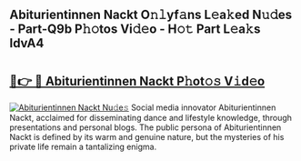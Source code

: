 ## Abiturientinnen Nackt O𝚗𝚕yf𝚊ns L𝚎a𝚔ed N𝚞𝚍es - Part-Q9b P𝚑𝚘tos Vi𝚍𝚎o - H𝚘𝚝 Part L𝚎a𝚔s IdvA4

# <h2><a href="http://kfc4zq.oniu.top/?m=Abiturientinnen+Nackt">🔗👉 🔴 Abiturientinnen Nackt P𝚑ot𝚘𝚜 V𝚒d𝚎o</a></h2>

[![Abiturientinnen Nackt Nu𝚍e𝚜](https://i.imgur.com/0qMVB7G.gif)](http://kfc4zq.oniu.top/?m=Abiturientinnen+Nackt)
Social media innovator Abiturientinnen Nackt, acclaimed for disseminating dance and lifestyle knowledge, through presentations and personal blogs. The public persona of Abiturientinnen Nackt is defined by its warm and genuine nature, but the mysteries of his private life remain a tantalizing enigma.  
